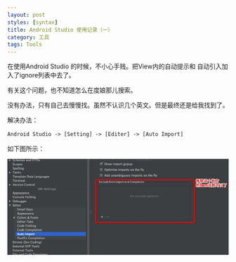 ```yaml
---
layout: post
styles: [syntax]
title: Android Studio 使用记录（一）
category: 工具
tags: Tools
---
```



在使用Android Studio 的时候，不小心手贱。把View内的自动提示和
自动引入加入了ignore列表中去了。

有关这个问题，也不知道怎么在度娘那儿搜索。

没有办法，只有自己去慢慢找。虽然不认识几个英文。但是最终还是给我找到了。

解决办法：

```html
Android Studio -> [Setting] -> [Editer] -> [Auto Import]
```

如下图所示：

![](/assets/posts/img-2014-12-24/step1.png)